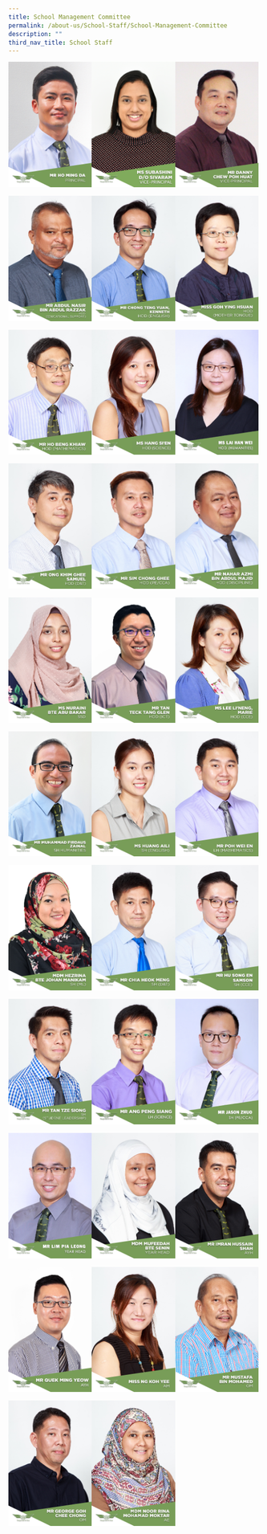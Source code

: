 ```yaml
---
title: School Management Committee
permalink: /about-us/School-Staff/School-Management-Committee
description: ""
third_nav_title: School Staff
---
```

<img src="/images/mr%20ho%20p.jpeg" 
     style="width:33%;float:left"><img src="/images/MS%20SUBA.jpeg" 
     style="width:33%;float:left"><img src="/images/Mr%20Danny%20Chew%20Poh%20Huat.jpg" 
     style="width:33%">
		 
<img src="/images/Mr%20Abdul%20Nasir%20Bin%20Abdul%20Razzak.jpg" 
     style="width:33%;float:left"><img src="/images/Mr%20Chong%20Teng%20Yuan,%20Kenneth.jpg" 
     style="width:33%;float:left"><img src="/images/Miss%20Goh%20Ying%20Hsuan.jpg" 
     style="width:33%">

<img src="/images/Mr%20Ho%20Beng%20Khiaw.jpg" 
     style="width:33%;float:left"><img src="/images/MS%20HANG%20SIEN.jpeg" 
     style="width:33%;float:left"><img src="/images/13%20MS%20LAI%20HAN%20WEI.jpeg" 
     style="width:33%">
		 
<img src="/images/Mr%20Ong%20Khim%20Ghee%20Samuel.jpg" 
     style="width:33%;float:left"><img src="/images/Mr%20Sim%20Chong%20Ghee.jpg" 
     style="width:33%;float:left"><img src="/images/Mr%20Nahar%20Azmi%20Bin%20Abdul%20Majid.jpg" 
     style="width:33%">
		 
<img src="/images/Ms%20Nuraini%20Bte%20Abu%20Bakar.jpg" 
     style="width:33%;float:left"><img src="/images/Mr%20Tan%20Teck%20Tang%20Glen.jpg" 
     style="width:33%;float:left"><img src="/images/Ms%20Lee%20Li'Neng,%20Marie.jpg" 
     style="width:33%">
		 
<img src="/images/Mr%20Muhammad%20Firdaus%20Zainal.jpg" 
     style="width:33%;float:left"><img src="/images/Ms%20Huang%20Aili.jpg" 
     style="width:33%;float:left"><img src="/images/Mr%20Poh%20Wei%20En.jpg" 
     style="width:33%">
		 
<img src="/images/Mdm%20Hezrina%20Bte%20Johan%20Manikam.jpg" 
     style="width:33%;float:left"><img src="/images/Mr%20Chia%20Heok%20Meng.jpg" 
     style="width:33%;float:left"><img src="/images/SAMSON.jpeg" 
     style="width:33%">
		 
<img src="/images/Mr%20Tan%20Tze%20Siong.jpg" 
     style="width:33%;float:left"><img src="/images/PATRICK%20ANG%20LH%20SCIENCE.jpeg" 
     style="width:33%;float:left"><img src="/images/12%20MR%20JASON%20ZHUO%20GENSHENG.jpeg" 
     style="width:33%">
		 
<img src="/images/15%20MR%20LIM%20PIA%20LEONG.jpeg" 
     style="width:33%;float:left"><img src="/images/Mdm%20Mufeedah%20Bte%20Senin.jpg" 
     style="width:33%;float:left"><img src="/images/Mr%20Imran%20Hussain%20Shah.jpg" 
     style="width:33%">
		 
<img src="/images/QUEK%20MING%20YEOW%20AYH.jpeg" 
     style="width:33%;float:left"><img src="/images/Miss%20Ng%20Koh%20Yee.jpg" 
     style="width:33%;float:left"><img src="/images/Mr%20Mustafa%20Bin%20Mohamed.jpg" 
     style="width:33%">
		 
<img src="/images/Mr%20George%20Goh%20Chee%20Chong.jpg" 
     style="width:33%;float:left"><img src="/images/Mdm%20Noor%20Rina%20Mohamad%20Moktar.jpg" 
     style="width:33%;float:left">
		 
